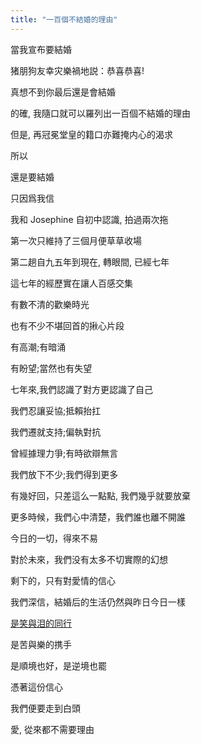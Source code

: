 ```yaml
---
title: "一百個不結婚的理由"
---
```



當我宣布要結婚

猪朋狗友幸灾樂禍地説：恭喜恭喜! 

真想不到你最后還是會結婚

的確, 我隨口就可以羅列出一百個不結婚的理由

但是, 再冠冕堂皇的籍口亦難掩内心的渴求

所以  


還是要結婚


只因爲我信

我和 Josephine 自初中認識, 拍過兩次拖

第一次只維持了三個月便草草收場

第二趟自九五年到現在, 轉眼間, 已經七年

這七年的經歷實在讓人百感交集

有數不清的歡樂時光

也有不少不堪回首的揪心片段

有高潮;有暗涌

有盼望;當然也有失望

七年來,我們認識了對方更認識了自己

我們忍讓妥協;抵賴抬扛

我們遷就支持;偏執對抗

曾經據理力爭;有時欲辯無言

我們放下不少;我們得到更多

有幾好回，只差這么一點點, 我們幾乎就要放棄

更多時候，我們心中清楚，我們誰也離不開誰

今日的一切，得來不易

對於未來，我們没有太多不切實際的幻想

剩下的，只有對愛情的信心

我們深信，結婚后的生活仍然與昨日今日一樣

<a href="https://buc.ketli.st">是笑與泪的同行</a>

是苦與樂的携手

是順境也好，是逆境也罷

憑著這份信心

我們便要走到白頭

愛, 從來都不需要理由
